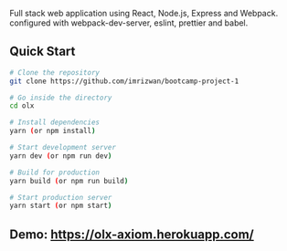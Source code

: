 Full stack web application using React, Node.js, Express and Webpack. configured with webpack-dev-server, eslint, prettier and babel.

## Quick Start

```bash
# Clone the repository
git clone https://github.com/imrizwan/bootcamp-project-1

# Go inside the directory
cd olx

# Install dependencies
yarn (or npm install)

# Start development server
yarn dev (or npm run dev)

# Build for production
yarn build (or npm run build)

# Start production server
yarn start (or npm start)
```

## Demo: https://olx-axiom.herokuapp.com/
